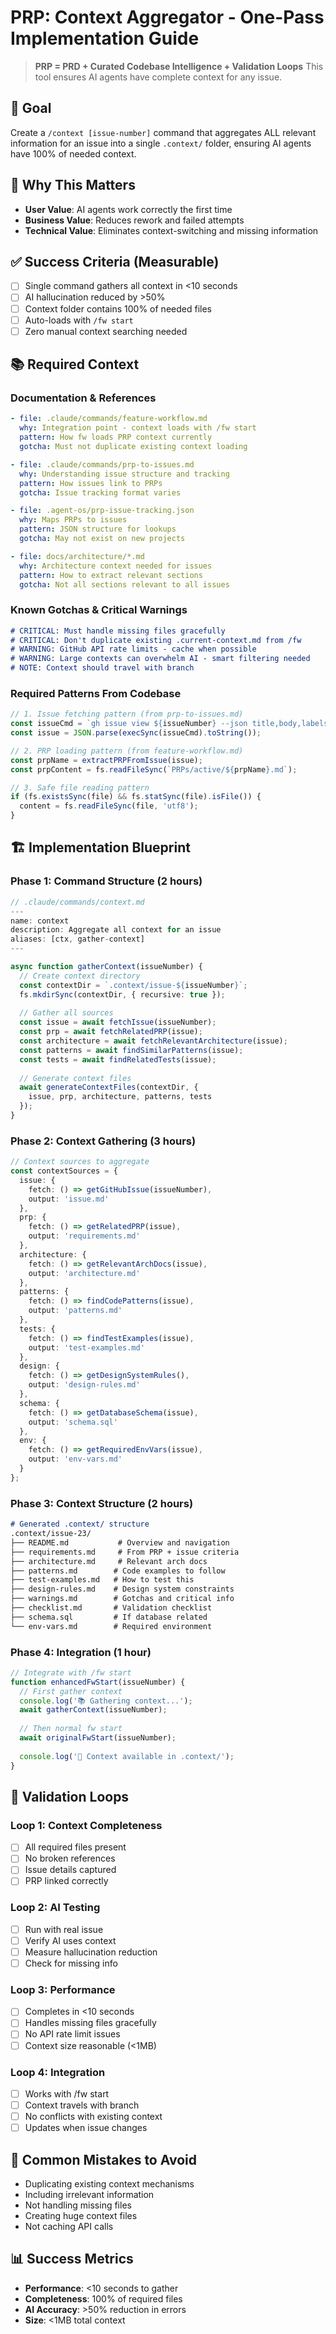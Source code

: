 # PRP: Context Aggregator - One-Pass Implementation Guide

> **PRP = PRD + Curated Codebase Intelligence + Validation Loops**
> This tool ensures AI agents have complete context for any issue.

## 🎯 Goal
Create a `/context [issue-number]` command that aggregates ALL relevant information for an issue into a single `.context/` folder, ensuring AI agents have 100% of needed context.

## 🔑 Why This Matters
- **User Value**: AI agents work correctly the first time
- **Business Value**: Reduces rework and failed attempts
- **Technical Value**: Eliminates context-switching and missing information

## ✅ Success Criteria (Measurable)
- [ ] Single command gathers all context in <10 seconds
- [ ] AI hallucination reduced by >50%
- [ ] Context folder contains 100% of needed files
- [ ] Auto-loads with `/fw start`
- [ ] Zero manual context searching needed

## 📚 Required Context

### Documentation & References
```yaml
- file: .claude/commands/feature-workflow.md
  why: Integration point - context loads with /fw start
  pattern: How fw loads PRP context currently
  gotcha: Must not duplicate existing context loading

- file: .claude/commands/prp-to-issues.md
  why: Understanding issue structure and tracking
  pattern: How issues link to PRPs
  gotcha: Issue tracking format varies

- file: .agent-os/prp-issue-tracking.json
  why: Maps PRPs to issues
  pattern: JSON structure for lookups
  gotcha: May not exist on new projects

- file: docs/architecture/*.md
  why: Architecture context needed for issues
  pattern: How to extract relevant sections
  gotcha: Not all sections relevant to all issues
```

### Known Gotchas & Critical Warnings
```markdown
# CRITICAL: Must handle missing files gracefully
# CRITICAL: Don't duplicate existing .current-context.md from /fw
# WARNING: GitHub API rate limits - cache when possible
# WARNING: Large contexts can overwhelm AI - smart filtering needed
# NOTE: Context should travel with branch
```

### Required Patterns From Codebase
```typescript
// 1. Issue fetching pattern (from prp-to-issues.md)
const issueCmd = `gh issue view ${issueNumber} --json title,body,labels`;
const issue = JSON.parse(execSync(issueCmd).toString());

// 2. PRP loading pattern (from feature-workflow.md)
const prpName = extractPRPFromIssue(issue);
const prpContent = fs.readFileSync(`PRPs/active/${prpName}.md`);

// 3. Safe file reading pattern
if (fs.existsSync(file) && fs.statSync(file).isFile()) {
  content = fs.readFileSync(file, 'utf8');
}
```

## 🏗️ Implementation Blueprint

### Phase 1: Command Structure (2 hours)
```typescript
// .claude/commands/context.md
---
name: context
description: Aggregate all context for an issue
aliases: [ctx, gather-context]
---

async function gatherContext(issueNumber) {
  // Create context directory
  const contextDir = `.context/issue-${issueNumber}`;
  fs.mkdirSync(contextDir, { recursive: true });
  
  // Gather all sources
  const issue = await fetchIssue(issueNumber);
  const prp = await fetchRelatedPRP(issue);
  const architecture = await fetchRelevantArchitecture(issue);
  const patterns = await findSimilarPatterns(issue);
  const tests = await findRelatedTests(issue);
  
  // Generate context files
  await generateContextFiles(contextDir, {
    issue, prp, architecture, patterns, tests
  });
}
```

### Phase 2: Context Gathering (3 hours)
```typescript
// Context sources to aggregate
const contextSources = {
  issue: {
    fetch: () => getGitHubIssue(issueNumber),
    output: 'issue.md'
  },
  prp: {
    fetch: () => getRelatedPRP(issue),
    output: 'requirements.md'
  },
  architecture: {
    fetch: () => getRelevantArchDocs(issue),
    output: 'architecture.md'
  },
  patterns: {
    fetch: () => findCodePatterns(issue),
    output: 'patterns.md'
  },
  tests: {
    fetch: () => findTestExamples(issue),
    output: 'test-examples.md'
  },
  design: {
    fetch: () => getDesignSystemRules(),
    output: 'design-rules.md'
  },
  schema: {
    fetch: () => getDatabaseSchema(issue),
    output: 'schema.sql'
  },
  env: {
    fetch: () => getRequiredEnvVars(issue),
    output: 'env-vars.md'
  }
};
```

### Phase 3: Context Structure (2 hours)
```markdown
# Generated .context/ structure
.context/issue-23/
├── README.md           # Overview and navigation
├── requirements.md     # From PRP + issue criteria
├── architecture.md     # Relevant arch docs
├── patterns.md        # Code examples to follow
├── test-examples.md   # How to test this
├── design-rules.md    # Design system constraints
├── warnings.md        # Gotchas and critical info
├── checklist.md       # Validation checklist
├── schema.sql         # If database related
└── env-vars.md        # Required environment
```

### Phase 4: Integration (1 hour)
```typescript
// Integrate with /fw start
function enhancedFwStart(issueNumber) {
  // First gather context
  console.log('📚 Gathering context...');
  await gatherContext(issueNumber);
  
  // Then normal fw start
  await originalFwStart(issueNumber);
  
  console.log('📁 Context available in .context/');
}
```

## 🧪 Validation Loops

### Loop 1: Context Completeness
- [ ] All required files present
- [ ] No broken references
- [ ] Issue details captured
- [ ] PRP linked correctly

### Loop 2: AI Testing
- [ ] Run with real issue
- [ ] Verify AI uses context
- [ ] Measure hallucination reduction
- [ ] Check for missing info

### Loop 3: Performance
- [ ] Completes in <10 seconds
- [ ] Handles missing files gracefully
- [ ] No API rate limit issues
- [ ] Context size reasonable (<1MB)

### Loop 4: Integration
- [ ] Works with /fw start
- [ ] Context travels with branch
- [ ] No conflicts with existing context
- [ ] Updates when issue changes

## 🚫 Common Mistakes to Avoid
- Duplicating existing context mechanisms
- Including irrelevant information
- Not handling missing files
- Creating huge context files
- Not caching API calls

## 📊 Success Metrics
- **Performance**: <10 seconds to gather
- **Completeness**: 100% of required files
- **AI Accuracy**: >50% reduction in errors
- **Size**: <1MB total context
